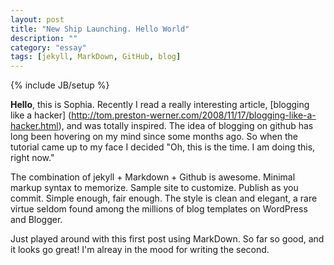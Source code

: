 ```yaml
---
layout: post
title: "New Ship Launching. Hello World"
description: ""
category: "essay"
tags: [jekyll, MarkDown, GitHub, blog]
---
```

{% include JB/setup %}

**Hello**, this is Sophia. Recently I read a really interesting article, [blogging like a hacker] (http://tom.preston-werner.com/2008/11/17/blogging-like-a-hacker.html), and was totally inspired. The idea of blogging on github has long been hovering on my mind since some months ago. So when the tutorial came up to my face I decided "Oh, this is the time. I am doing this, right now."

The combination of jekyll + Markdown + Github is awesome. Minimal markup syntax to memorize. Sample site to customize. Publish as you commit. Simple enough, fair enough. The style is clean and elegant, a rare virtue seldom found among the millions of blog templates on WordPress and Blogger.

Just played around with this first post using MarkDown. So far so good, and it looks go great! I'm alreay in the mood for writing the second. 
